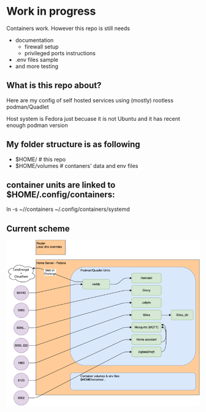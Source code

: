 # Work in progress

Containers work. However this repo is still needs 
- documentation
  - firewall setup
  - privileged ports instructions
- .env files sample
- and more testing

## What is this repo about?
Here are my config of self hosted services using (mostly) rootless podman/Quadlet

Host system is Fedora just becuase it is not Ubuntu and it has recent enough podman version

## My folder structure is as following

- $HOME/<repo>  # this repo
- $HOME/volumes # contaners' data and env files

## container units are linked to $HOME/.config/containers:

ln -s ~/<repo>/containers ~/.config/containers/systemd

## Current scheme
![scheme](/docs/self_hosted.png?raw=true "Scheme")
